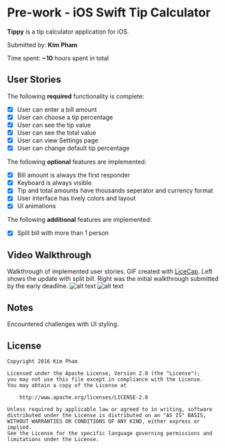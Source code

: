 # Pre-work - iOS Swift Tip Calculator

**Tippy** is a tip calculator application for iOS.

Submitted by: **Kim Pham**

Time spent: **~10** hours spent in total

## User Stories

The following **required** functionality is complete:
* [x] User can enter a bill amount
* [x] User can choose a tip percentage
* [x] User can see the tip value
* [x] User can see the total value
* [x] User can view Settings page
* [x] User can change default tip percentage

The following **optional** features are implemented:
* [x] Bill amount is always the first responder
* [x] Keyboard is always visible
* [x] Tip and total amounts have thousands seperator and currency format
* [x] User interface has lively colors and layout
* [x] UI animations

The following **additional** features are implemented:
* [x] Split bill with more than 1 person

## Video Walkthrough 

Walkthrough of implemented user stories. GIF created with [LiceCap](http://www.cockos.com/licecap/).
Left shows the update with split bill. Right was the initial walkthrough submitted by the early deadline.
![alt text](http://i.imgur.com/YwSVcOX.gif "Tippy Video Walkthrough v2")
![alt text](http://i.imgur.com/Q1W2hpD.gif "Tippy Video Walkthrough v1")



## Notes

Encountered challenges with UI styling.

## License

    Copyright 2016 Kim Pham

    Licensed under the Apache License, Version 2.0 (the "License");
    you may not use this file except in compliance with the License.
    You may obtain a copy of the License at

        http://www.apache.org/licenses/LICENSE-2.0

    Unless required by applicable law or agreed to in writing, software
    distributed under the License is distributed on an "AS IS" BASIS,
    WITHOUT WARRANTIES OR CONDITIONS OF ANY KIND, either express or implied.
    See the License for the specific language governing permissions and
    limitations under the License.
